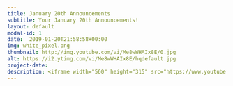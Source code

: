 ```yaml
---
title: January 20th Announcements
subtitle: Your January 20th Announcements!
layout: default
modal-id: 1 
date:  2019-01-20T21:58:58+00:00
img: white_pixel.png
thumbnail: http://img.youtube.com/vi/Me8wWHAIx8E/0.jpg
alt: https://i2.ytimg.com/vi/Me8wWHAIx8E/hqdefault.jpg
project-date: 
description: <iframe width="560" height="315" src="https://www.youtube.com/embed/Me8wWHAIx8E" frameborder="0" allowfullscreen></iframe> 
---
```

